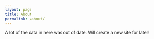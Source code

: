 ```yaml
---
layout: page
title: About
permalink: /about/
---
```

A lot of the data in here was out of date. Will create a new site for later!